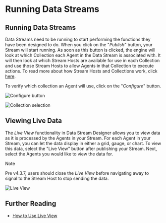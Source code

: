 # Running Data Streams

## Running Data Streams

Data Streams need to be running to start performing the functions they have been designed to do. When you click on the "_Publish_" button, your Stream will start running. As soon as this button is clicked, the engine will look at which Collection each Agent in the Data Stream is associated with. It will then look at which Stream Hosts are available for use in each Collection and use those Stream Hosts to allow Agents in that Collection to execute actions. To read more about how Stream Hosts and Collections work, click [here](../collection.md).

To verify which collection an Agent will use, click on the "_Configure_" button.

![Configure button](images/image-1756.png)

![Collection selection](images/image-776.png)

## Viewing Live Data

The _Live View_ functionality in Data Stream Designer allows you to view data as it is processed by the Agents in your Stream. For each Agent in your Stream, you can let the data display in either a grid, gauge, or chart. To view this data, select the "Live View" button after publishing your Stream. Next, select the Agents you would like to view the data for.

> [!NOTE]
> Pre v4.3.7, users should close the _Live View_ before navigating away to signal to the Stream Host to stop sending the data.

![Live View](images/IC_3.png)

## Further Reading

* [How to Use Live View](../../how-tos/data-streams/use-live-view.md)

